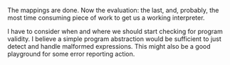 The mappings are done. Now the evaluation: the last, and, probably, the most time consuming piece of work to get us a working interpreter.

I have to consider when and where we should start checking for program validity. I believe a simple program abstraction would be sufficient to just detect and handle malformed expressions. This might also be a good playground for some error reporting action.

